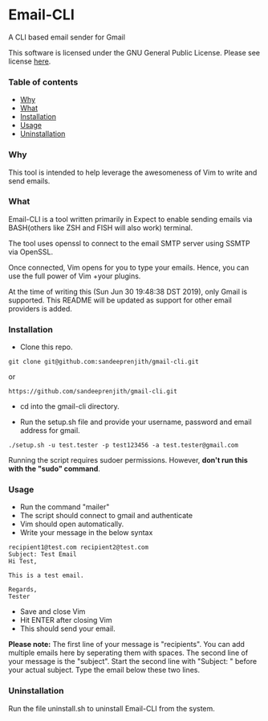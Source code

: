 # Email-CLI
A CLI based email sender for Gmail

This software is licensed under the GNU General Public License. Please see license [here](LICENSE).

### Table of contents

- [Why](#why)
- [What](#what)
- [Installation](#installation)
- [Usage](#usage)
- [Uninstallation](#uninstallation)


### Why

This tool is intended to help leverage the awesomeness of Vim to write and send emails.

### What

Email-CLI is a tool written primarily in Expect to enable sending emails via BASH(others like ZSH and FISH will also work) terminal.

The tool uses openssl to connect to the email SMTP server using SSMTP via OpenSSL. 

Once connected, Vim opens for you to type your emails. Hence, you can use the full power of Vim +your plugins. 

At the time of writing this (Sun Jun 30 19:48:38 DST 2019), only Gmail is supported. This README will be updated as support for other email providers is added.

### Installation

* Clone this repo.

```
git clone git@github.com:sandeeprenjith/gmail-cli.git

```

or

```
https://github.com/sandeeprenjith/gmail-cli.git

```
* cd into the gmail-cli directory.

* Run the setup.sh file and provide your username, password and email address for gmail. 

```
./setup.sh -u test.tester -p test123456 -a test.tester@gmail.com
```

Running the script requires sudoer permissions. However, **don't run this with the "sudo" command**.

### Usage
 
* Run the command "mailer"
* The script should connect to gmail and authenticate
* Vim should open automatically. 
* Write your message in the below syntax

```
recipient1@test.com recipient2@test.com
Subject: Test Email
Hi Test,

This is a test email.

Regards,
Tester
```
* Save and close Vim
* Hit ENTER after closing Vim
* This should send your email.

**Please note:**
The first line of your message is "recipients". You can add multiple emails here by seperating them with spaces. 
The second line of your message is the "subject". Start the second line with "Subject: " before your actual subject. 
Type the email below these two lines.

### Uninstallation

Run the file uninstall.sh to uninstall Email-CLI from the system. 


